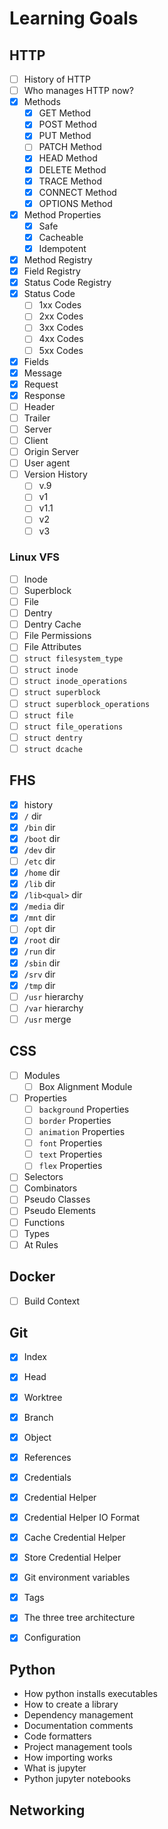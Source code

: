 # Learning Goals

## HTTP

- [ ] History of HTTP
- [ ] Who manages HTTP now?
- [x] Methods
	- [x] GET Method
	- [x] POST Method
	- [x] PUT Method
	- [ ] PATCH Method
	- [x] HEAD Method
	- [x] DELETE Method
	- [x] TRACE Method
	- [x] CONNECT Method
	- [x] OPTIONS Method
- [x] Method Properties
	- [x] Safe
	- [x] Cacheable
	- [x] Idempotent
- [x] Method Registry
- [x] Field Registry
- [x] Status Code Registry
- [x] Status Code
	- [ ] 1xx Codes
	- [ ] 2xx Codes
	- [ ] 3xx Codes
	- [ ] 4xx Codes
	- [ ] 5xx Codes
- [x] Fields
- [x] Message
- [x] Request
- [x] Response
- [ ] Header
- [ ] Trailer
- [ ] Server
- [ ] Client
- [ ] Origin Server
- [ ] User agent
- [ ] Version History
	- [ ] v.9
	- [ ] v1
	- [ ] v1.1
	- [ ] v2
	- [ ] v3

### Linux VFS

- [ ] Inode
- [ ] Superblock
- [ ] File
- [ ] Dentry
- [ ] Dentry Cache
- [ ] File Permissions
- [ ] File Attributes
- [ ] `struct filesystem_type`
- [ ] `struct inode`
- [ ] `struct inode_operations`
- [ ] `struct superblock`
- [ ] `struct superblock_operations`
- [ ] `struct file`
- [ ] `struct file_operations`
- [ ] `struct dentry`
- [ ] `struct dcache`

## FHS

- [x] history
- [x] `/` dir
- [x] `/bin` dir
- [x] `/boot` dir
- [x] `/dev` dir
- [ ] `/etc` dir
- [x] `/home` dir
- [x] `/lib` dir
- [x] `/lib<qual>` dir
- [x] `/media` dir
- [x] `/mnt` dir
- [ ] `/opt` dir
- [x] `/root` dir
- [x] `/run` dir
- [x] `/sbin` dir
- [x] `/srv` dir
- [x] `/tmp` dir
- [ ] `/usr` hierarchy
- [ ] `/var` hierarchy
- [ ] `/usr` merge

## CSS

- [ ] Modules
	- [ ] Box Alignment Module
- [ ] Properties
	- [ ] `background` Properties
	- [ ] `border` Properties
	- [ ] `animation` Properties
	- [ ] `font` Properties
	- [ ] `text` Properties
	- [ ] `flex` Properties
- [ ] Selectors
- [ ] Combinators
- [ ] Pseudo Classes
- [ ] Pseudo Elements
- [ ] Functions
- [ ] Types
- [ ] At Rules

## Docker

- [ ] Build Context

## Git

- [x] Index
- [x] Head
- [x] Worktree
- [x] Branch
- [x] Object
- [x] References
- [x] Credentials
- [x] Credential Helper
- [x] Credential Helper IO Format
- [x] Cache Credential Helper
- [x] Store Credential Helper
- [x] Git environment variables
- [x] Tags
- [x] The three tree architecture
- [x] Configuration


## Python

- How python installs executables
- How to create a library
- Dependency management
- Documentation comments
- Code formatters
- Project management tools
- How importing works
- What is jupyter
- Python jupyter notebooks

## Networking
